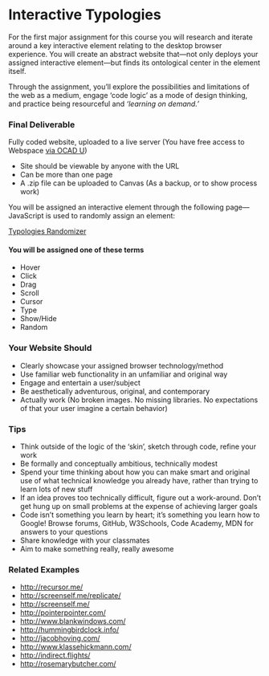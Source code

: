 # Interactive Typologies

For the first major assignment for this course you will research and iterate around a key interactive element relating to the desktop browser experience. You will create an abstract website that—not only deploys your assigned interactive element—but finds its ontological center in the element itself.

Through the assignment, you’ll explore the possibilities and limitations of the web as a medium, engage ‘code logic’ as a mode of design thinking, and practice being resourceful and _‘learning on demand.’_

### Final Deliverable

Fully coded website, uploaded to a live server (You have free access to Webspace [via OCAD U](http://webspace.ocad.ca/))

- Site should be viewable by anyone with the URL
- Can be more than one page
- A .zip file can be uploaded to Canvas (As a backup, or to show process work)

You will be assigned an interactive element through the following page—JavaScript is used to randomly assign an element:

[Typologies Randomizer](./interactive-typologies-randomizer)

#### You will be assigned one of these terms

- Hover
- Click
- Drag
- Scroll
- Cursor
- Type
- Show/Hide
- Random

### Your Website Should

- Clearly showcase your assigned browser technology/method
- Use familiar web functionality in an unfamiliar and original way
- Engage and entertain a user/subject
- Be aesthetically adventurous, original, and contemporary
- Actually work (No broken images. No missing libraries. No expectations of that your user imagine a certain behavior)

### Tips

- Think outside of the logic of the ‘skin’, sketch through code, refine your work
- Be formally and conceptually ambitious, technically modest
- Spend your time thinking about how you can make smart and original use of what technical knowledge you already have, rather than trying to learn lots of new stuff
- If an idea proves too technically difficult, figure out a work-around. Don’t get hung up on small problems at the expense of achieving larger goals
- Code isn’t something you learn by heart; it’s something you learn how to Google! Browse forums, GitHub, W3Schools, Code Academy, MDN for answers to your questions
- Share knowledge with your classmates
- Aim to make something really, really awesome

### Related Examples

- http://recursor.me/
- http://screenself.me/replicate/
- http://screenself.me/
- http://pointerpointer.com/
- http://www.blankwindows.com/
- http://hummingbirdclock.info/
- http://jacobhoving.com/
- http://www.klassehickmann.com/
- http://indirect.flights/
- http://rosemarybutcher.com/
